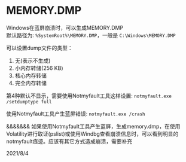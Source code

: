 # MEMORY.DMP

Windows在蓝屏崩溃时，可以生成MEMORY.DMP  
默认路径为: `%SystemRoot%\MEMORY.DMP`，一般是 `C:\Windows\MEMORY.DMP`  

可以设置dump文件的类型：  
1. 无(表示不生成)
2. 小内存转储(256 KB)
3. 核心内存转储
4. 完全内存转储

第4种默认不显示，需要使用Notmyfault工具这样设置: `notmyfault.exe /setdumptype full`  

使用Notmyfault工具产生蓝屏错误: `notmyfault.exe /crash`  

&&&&&&& 如果使用Notmyfault工具产生蓝屏，生成memory.dmp，在使用Volatility进行取证(pslist)或使用Windbg查看崩溃信息时，可以看到明显的notmyfault痕迹。应该有其它方式造成崩溃，需要补充  


2021/8/4  
